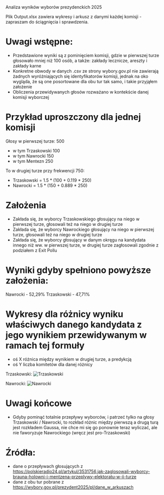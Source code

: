 Analiza wyników wyborów prezydenckich 2025

Plik Output.xlsx zawiera wykresy i arkusz z danymi każdej komisji - zapraszam do ściągnięcia i sprawdzenia.

# Uwagi wstępne:
- Przedstawione wyniki są z pominięciem komisji, gdzie w pierwszej turze głosowało mniej niż 100 osób, a także: zakłady lecznicze, areszty i zakłady karne
- Konkretne obwody w danych .csv ze strony wybory.gov.pl nie zawierają żadnych wyróżniających się identyfikatorów komisji, jednak na oko wygląda, że są one posortowane dla obu tur tak samo, i takie przyjąłem założenie
- Obliczenia przewidywanych głosów rozważano w kontekście danej komisji wyborczej
  
# Przykład uproszczony dla jednej komisji
Głosy w pierwszej turze: 500
- w tym Trzaskowski 100
- w tym Nawrocki 150
- w tym Mentezn 250

To w drugiej turze przy frekwencji 750: 
- Trzaskowski = 1.5 * (100 + 0.119 * 250)
- Nawrocki = 1.5 * (150 + 0.889 * 250)


# Założenia
- Zakłada się, że wyborcy Trzaskowskiego głosujący na niego w pierwszej turze, głosowali też na niego w drugiej turze
- Zakłada się, że wyborcy Nawrockiego głosujący na niego w pierwszej turze, głosowali też na niego w drugiej turze
- Zakłada się, że wyborcy głosujący w danym okręgu na kandydata innego niż ww. w pierwszej turze, w drugiej turze zagłosowali zgodnie z podziałem z Exit Pollu

# Wyniki gdyby spełniono powyższe założenia:
Nawrocki - 52,29%
Trzaskowski - 47,71%

# Wykresy dla różnicy wyniku właściwych danego kandydata z jego wynikiem przewidywanym w ramach tej formuły
- oś X różnica między wynikiem w drugiej turze, a predykcją
- oś Y liczba komitetów dla danej różnicy

Trzaskowski: 
![Trzaskowski](https://github.com/user-attachments/assets/887ee23a-f1a3-4e70-934e-70fffd9da6ee)

Nawrocki:
![Nawrocki](https://github.com/user-attachments/assets/e71cbc2a-b704-4b3c-9f98-d48814bd3926)



# Uwagi końcowe
- Gdyby pominąć totalnie przepływy wyborców, i patrzeć tylko na głosy Trzaskowski / Nawrocki, to rozkład różnic między pierwszą a drugą turą jest rozkładem Gaussa, nie chce mi się go ponownie teraz wyliczać, ale nie faworyzuje Nawrockiego (wręcz jest pro-Trzaskowski)

# Źródła:
- dane o przepływach głosujących z https://polskieradio24.pl/artykul/3531756,jak-zaglosowali-wyborcy-brauna-holowni-i-mentzena-przeplywy-elektoratu-w-ii-turze
- dane z obu tur pobrane z https://wybory.gov.pl/prezydent2025/pl/dane_w_arkuszach
